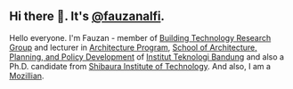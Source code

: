 <!--
### Hi there 👋
-->
## Hi there 👋. It's [@fauzanalfi](https://www.instagram.com/fauzanalfi).
Hello everyone. I'm Fauzan - member of [Building Technology Research Group](https://dosen.ar.itb.ac.id/kktb) and lecturer in [Architecture Program](http://www.instagram.com/architecture.itb), [School of Architecture, Planning, and Policy Development](https://www.instagram.com/sappk.itb) of [Institut Teknologi Bandung](https://www.itb.ac.id) and also a Ph.D. candidate from [Shibaura Institute of Technology](https://shibaura-it.ac.jp). And also, I am a [Mozillian](https://community.mozilla.org/people/fauzanalfi/).

<!--
**fauzanalfi/fauzanalfi** is a ✨ _special_ ✨ repository because its `README.md` (this file) appears on your GitHub profile.

Here are some ideas to get you started:

- 🔭 I’m currently working on ...
- 🌱 I’m currently learning ...
- 👯 I’m looking to collaborate on ...
- 🤔 I’m looking for help with ...
- 💬 Ask me about ...
- 📫 How to reach me: ...
- 😄 Pronouns: ...
- ⚡ Fun fact: ...
-->
